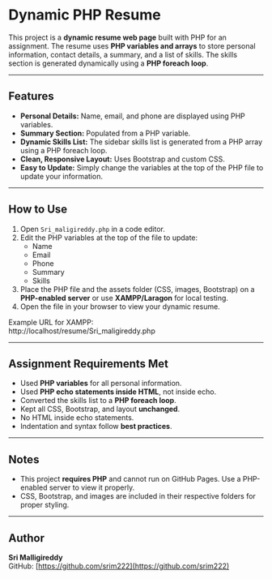 # Dynamic PHP Resume

This project is a **dynamic resume web page** built with PHP for an assignment. The resume uses **PHP variables and arrays** to store personal information, contact details, a summary, and a list of skills. The skills section is generated dynamically using a **PHP foreach loop**.

---

## **Features**
- **Personal Details:** Name, email, and phone are displayed using PHP variables.  
- **Summary Section:** Populated from a PHP variable.  
- **Dynamic Skills List:** The sidebar skills list is generated from a PHP array using a PHP foreach loop.  
- **Clean, Responsive Layout:** Uses Bootstrap and custom CSS.  
- **Easy to Update:** Simply change the variables at the top of the PHP file to update your information.

---

## **How to Use**
1. Open `Sri_maligireddy.php` in a code editor.  
2. Edit the PHP variables at the top of the file to update:
   - Name  
   - Email  
   - Phone  
   - Summary  
   - Skills  
3. Place the PHP file and the assets folder (CSS, images, Bootstrap) on a **PHP-enabled server** or use **XAMPP/Laragon** for local testing.  
4. Open the file in your browser to view your dynamic resume.

Example URL for XAMPP:  
http://localhost/resume/Sri_maligireddy.php

---

## **Assignment Requirements Met**
- Used **PHP variables** for all personal information.  
- Used **PHP echo statements inside HTML**, not inside echo.  
- Converted the skills list to a **PHP foreach loop**.  
- Kept all CSS, Bootstrap, and layout **unchanged**.  
- No HTML inside echo statements.  
- Indentation and syntax follow **best practices**.

---

## **Notes**
- This project **requires PHP** and cannot run on GitHub Pages. Use a PHP-enabled server to view it properly.  
- CSS, Bootstrap, and images are included in their respective folders for proper styling.  

---

## **Author**
**Sri Malligireddy**  
GitHub: [https://github.com/srim222](https://github.com/srim222)
